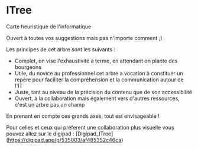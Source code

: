 # ITree
Carte heuristique de l'informatique

Ouvert à toutes vos suggestions mais pas n'importe comment ;)

Les principes de cet arbre sont les suivants : 
* Complet, on vise l'exhaustivité à terme, en attendant on plante des bourgeons
* Utile, du novice au professionnel cet arbre a vocation à constituer un repère pour faciliter la compréhension et la communication autour de l'IT
* Juste, tant au niveau de la précision du contenu que de son accessibilité 
* Ouvert, à la collaboration mais également vers d'autres ressources, c'est un arbre pas un champ

En prenant en compte ces grands axes, tout est envisageable !

Pour celles et ceux qui préferent une collaboration plus visuelle vous pouvez allez sur le digipad : [Digipad_ITree] (https://digipad.app/p/535003/af485352c46ca)
